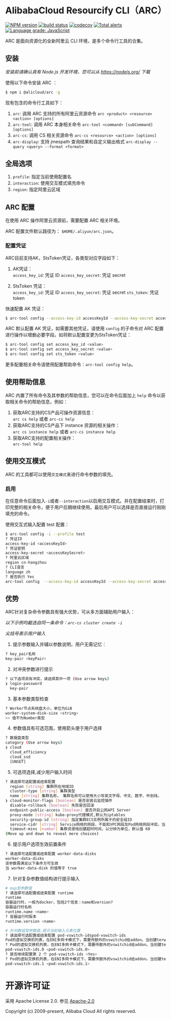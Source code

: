 # AlibabaCloud Resourcify CLI（ARC）

[![NPM version][npm-image]][npm-url]
[![build status][travis-image]][travis-url]
[![codecov][cov-image]][cov-url]
[![Total alerts][alerts-image]][alerts-url]
[![Language grade: JavaScript][grade-image]][grade-url]

[npm-image]: https://img.shields.io/npm/v/@alicloud/arc.svg?style=flat-square
[npm-url]: https://npmjs.org/package/@alicloud/arc
[travis-image]: https://img.shields.io/travis/aliyun/alibabacloud-resourcify-cli/master.svg?style=flat-square
[travis-url]: https://travis-ci.com/aliyun/alibabacloud-resourcify-cli
[cov-image]: https://codecov.io/gh/aliyun/alibabacloud-resourcify-cli/branch/master/graph/badge.svg
[cov-url]: https://codecov.io/gh/aliyun/alibabacloud-resourcify-cli
[alerts-image]:https://img.shields.io/lgtm/alerts/g/aliyun/alibabacloud-resourcify-cli.svg?logo=lgtm&logoWidth=18
[alerts-url]:https://lgtm.com/projects/g/aliyun/alibabacloud-resourcify-cli/alerts/
[grade-image]:https://img.shields.io/lgtm/grade/javascript/g/aliyun/alibabacloud-resourcify-cli.svg?logo=lgtm&logoWidth=18
[grade-url]:https://lgtm.com/projects/g/aliyun/alibabacloud-resourcify-cli/context:javascript

ARC 是面向资源化的全新阿里云 CLI 环境，是多个命令行工具的合集。

## 安装

*安装前请确认具有 Node.js 开发环境，您可以从 https://nodejs.org/ 下载*

使用以下命令安装 ARC ：

```sh
$ npm i @alicloud/arc -g
```

现有包含的命令行工具如下：

1. `arc`: 调用 ARC 支持的所有阿里云资源命令
`arc <product> <resource> <action> [options]`
2. `arc-tool`: 调用 ARC 本身相关命令
`arc-tool <command> [subCommand] [options]`
3. `arc-cs`: 调用 CS 相关资源命令
`arc-cs <resource> <action> [options]`
4. `arc-display`: 支持 jmespath 查询结果和自定义输出格式
`arc-display --query <query> --format <format>`

## 全局选项

1. `profile`: 指定当前使用配置名
2. `interaction`: 使用交互模式填充命令
3. `region`: 指定阿里云区域

## ARC 配置

在使用 ARC 操作阿里云资源前，需要配置 ARC 相关环境。

ARC 配置文件默认路径为： `$HOME/.aliyun/arc.json`。

### 配置凭证

ARC目前支持AK，StsToken凭证，各类型对应字段如下：

1. AK凭证：  
`access_key_id`: 凭证 ID
`access_key_secret`: 凭证 secret

2. StsToken 凭证：  
`access_key_id`: 凭证 ID
`access_key_secret`: 凭证 secret
`sts_token`: 凭证 token

快速配置 AK 凭证：

```sh
$ arc-tool config --access-key-id accessKeyId --access-key-secret accessKeySecret --region region
```

ARC 默认配置 AK 凭证，如需要其他凭证，请使用 `config` 的子命令对 ARC 配置进行操作以增删必要字段。如将默认配置变更为StsToken凭证：

```sh
$ arc-tool config set access_key_id <value>
$ arc-tool config set access_key_secret <value>
$ arc-tool config set sts_token <value>
```

更多配置相关命令请使用配置帮助命令：`arc-tool config help`。

## 使用帮助信息

ARC 内置了所有命令及其参数的帮助信息，您可以在命令后面加上 `help` 命令以获取相关命令的帮助信息，例如：
1. 获取ARC支持的CS产品可操作资源信息：  
`arc cs help` 或者 `arc-cs help`
2. 获取ARC支持的CS产品下 instance 资源的相关操作：  
`arc cs instance help` 或者 `arc-cs instance help`
3. 获取ARC支持的配置相关操作：  
`arc-tool help`

## 使用交互模式

ARC 的工具都可以使用`交互模式`来进行命令参数的填充。

### 启用

在任意命令后面加入`-i`或者`--interaction`以启用交互模式。并在配置结束时，打印完整的相关命令，便于用户后期继续使用。最后用户可以选择是否直接运行刚刚填充的命令。

使用交互式输入配置 test 配置：

```sh
$ arc-tool config -i --profile test
? 凭证ID
access-key-id <accessKeyId>
? 凭证密钥
access-key-secret <accessKeySecret>
? 阿里云区域
region cn-hangzhou
? CLI语言
language zh
? 是否执行 Yes
arc-tool config  --access-key-id accessKeyId --access-key-secret accessKeySecret --region cn-hangzhou --language zh
```

## 优势

ARC针对复杂命令参数具有强大优势，可从多方面辅助用户输入：

*以下示例均截选自同一条命令：`arc-cs cluster create -i`*

*尖括号表示用户输入*

1. 提示参数输入并辅以参数说明，用户无需记忆：

```sh
? key_pair名称
key-pair <keyPair>
```

2. 对冲突参数进行提示
```sh
? 以下选项具有冲突，请选择其中一项 (Use arrow keys)
❯ login-password 
  key-pair 
```

3. 基本参数类型检查

```sh
? Worker节点系统盘大小，单位为GiB
worker-system-disk-size <string>
>> 值不为Number类型
```

4. 参数值具有可选范围，使用箭头便于用户选择


```sh
? 数据盘类型
category (Use arrow keys)
❯ cloud 
  cloud_efficiency 
  cloud_ssd 
  [UNSET] 
```

5. 可选项选择,减少用户输入时间

```sh
? 请选择可选配置或结束配置 
  region [string] 集群所在地域ID 
  cluster-type [string] 集群类型 
  name [string] 集群名称， 集群名称可以使用大小写英文字母、中文、数字、中划线。 
❯ cloud-monitor-flags [boolean] 是否安装云监控插件 
  disable-rollback [boolean] 失败是否回滚 
  endpoint-public-access [boolean] 是否开启公网API Server 
  proxy-mode [string] kube-proxy代理模式,默认为iptables 
  security-group-id [string] 指定集群ECS实例所属于的安全组ID 
  service-cidr [string] Service网络的网段，不能和VPC网段及Pod网络网段冲突。当选择系统自动创建VPC时，默认使用172.19.0.0/20网段 
  timeout-mins [number] 集群资源栈创建超时时间，以分钟为单位，默认值 60 
(Move up and down to reveal more choices)
```

6. 提示用户选项生效前置条件

```sh
? 请选择可选配置或结束配置 worker-data-disks
worker-data-disks
该参数需满足以下条件方可生效
当 worker-data-disk 的值等于 true
```

7. 针对复杂参数值结构进行提示输入

```sh
# map型参数值
? 请选择可选配置或结束配置 runtime
runtime
容器运行时，一般为docker，包括2个信息：name和version? 
容器运行时名称
runtime.name <name>
? 容器运行时版本
runtime.version <name>

# 针对数组型参数值,提示当前输入元素位置
? 请选择可选配置或结束配置 pod-vswitch-idspod-vswitch-ids
Pod的虚拟交换机列表，在ENI多网卡模式下，需要传额外的vswitchid给addon。当创建terway网络类型的集群时，该字段为必填。
? Pod的虚拟交换机列表，在ENI多网卡模式下，需要传额外的vswitchid给addon。当创建terway网络类型的集群时，该字段为必填。
pod-vswitch-ids.0 <pod-vswitch-ids.0>
? 是否继续配置第 2 个 pod-vswitch-ids <Yes> 
? Pod的虚拟交换机列表，在ENI多网卡模式下，需要传额外的vswitchid给addon。当创建terway网络类型的集群时，该字段为必填。
pod-vswitch-ids.1 <pod-vswitch-ids.1>
```

# 开源许可证

采用 Apache License 2.0. 参见 [Apache-2.0](/LICENSE)

Copyright (c) 2009-present, Alibaba Cloud All rights reserved.
